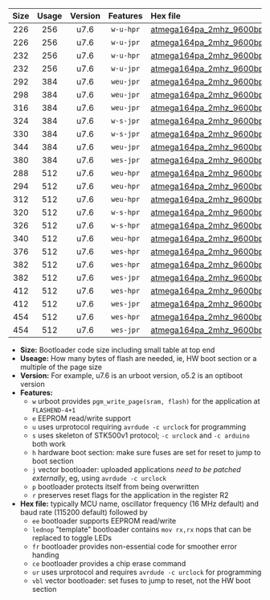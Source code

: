 |Size|Usage|Version|Features|Hex file|
|:-:|:-:|:-:|:-:|:--|
|226|256|u7.6|`w-u-hpr`|[atmega164pa_2mhz_9600bps_ur.hex](https://raw.githubusercontent.com/stefanrueger/urboot/main//atmega164pa_2mhz_9600bps_ur.hex)|
|226|256|u7.6|`w-u-jpr`|[atmega164pa_2mhz_9600bps_ur_vbl.hex](https://raw.githubusercontent.com/stefanrueger/urboot/main//atmega164pa_2mhz_9600bps_ur_vbl.hex)|
|232|256|u7.6|`w-u-hpr`|[atmega164pa_2mhz_9600bps_lednop_ur.hex](https://raw.githubusercontent.com/stefanrueger/urboot/main//atmega164pa_2mhz_9600bps_lednop_ur.hex)|
|232|256|u7.6|`w-u-jpr`|[atmega164pa_2mhz_9600bps_lednop_ur_vbl.hex](https://raw.githubusercontent.com/stefanrueger/urboot/main//atmega164pa_2mhz_9600bps_lednop_ur_vbl.hex)|
|292|384|u7.6|`weu-jpr`|[atmega164pa_2mhz_9600bps_ee_ur_vbl.hex](https://raw.githubusercontent.com/stefanrueger/urboot/main//atmega164pa_2mhz_9600bps_ee_ur_vbl.hex)|
|298|384|u7.6|`weu-jpr`|[atmega164pa_2mhz_9600bps_ee_lednop_ur_vbl.hex](https://raw.githubusercontent.com/stefanrueger/urboot/main//atmega164pa_2mhz_9600bps_ee_lednop_ur_vbl.hex)|
|316|384|u7.6|`weu-jpr`|[atmega164pa_2mhz_9600bps_ee_lednop_fr_ur_vbl.hex](https://raw.githubusercontent.com/stefanrueger/urboot/main//atmega164pa_2mhz_9600bps_ee_lednop_fr_ur_vbl.hex)|
|324|384|u7.6|`w-s-jpr`|[atmega164pa_2mhz_9600bps_vbl.hex](https://raw.githubusercontent.com/stefanrueger/urboot/main//atmega164pa_2mhz_9600bps_vbl.hex)|
|330|384|u7.6|`w-s-jpr`|[atmega164pa_2mhz_9600bps_lednop_vbl.hex](https://raw.githubusercontent.com/stefanrueger/urboot/main//atmega164pa_2mhz_9600bps_lednop_vbl.hex)|
|344|384|u7.6|`weu-jpr`|[atmega164pa_2mhz_9600bps_ee_lednop_fr_ce_ur_vbl.hex](https://raw.githubusercontent.com/stefanrueger/urboot/main//atmega164pa_2mhz_9600bps_ee_lednop_fr_ce_ur_vbl.hex)|
|380|384|u7.6|`wes-jpr`|[atmega164pa_2mhz_9600bps_ee_vbl.hex](https://raw.githubusercontent.com/stefanrueger/urboot/main//atmega164pa_2mhz_9600bps_ee_vbl.hex)|
|288|512|u7.6|`weu-hpr`|[atmega164pa_2mhz_9600bps_ee_ur.hex](https://raw.githubusercontent.com/stefanrueger/urboot/main//atmega164pa_2mhz_9600bps_ee_ur.hex)|
|294|512|u7.6|`weu-hpr`|[atmega164pa_2mhz_9600bps_ee_lednop_ur.hex](https://raw.githubusercontent.com/stefanrueger/urboot/main//atmega164pa_2mhz_9600bps_ee_lednop_ur.hex)|
|312|512|u7.6|`weu-hpr`|[atmega164pa_2mhz_9600bps_ee_lednop_fr_ur.hex](https://raw.githubusercontent.com/stefanrueger/urboot/main//atmega164pa_2mhz_9600bps_ee_lednop_fr_ur.hex)|
|320|512|u7.6|`w-s-hpr`|[atmega164pa_2mhz_9600bps.hex](https://raw.githubusercontent.com/stefanrueger/urboot/main//atmega164pa_2mhz_9600bps.hex)|
|326|512|u7.6|`w-s-hpr`|[atmega164pa_2mhz_9600bps_lednop.hex](https://raw.githubusercontent.com/stefanrueger/urboot/main//atmega164pa_2mhz_9600bps_lednop.hex)|
|340|512|u7.6|`weu-hpr`|[atmega164pa_2mhz_9600bps_ee_lednop_fr_ce_ur.hex](https://raw.githubusercontent.com/stefanrueger/urboot/main//atmega164pa_2mhz_9600bps_ee_lednop_fr_ce_ur.hex)|
|376|512|u7.6|`wes-hpr`|[atmega164pa_2mhz_9600bps_ee.hex](https://raw.githubusercontent.com/stefanrueger/urboot/main//atmega164pa_2mhz_9600bps_ee.hex)|
|382|512|u7.6|`wes-hpr`|[atmega164pa_2mhz_9600bps_ee_lednop.hex](https://raw.githubusercontent.com/stefanrueger/urboot/main//atmega164pa_2mhz_9600bps_ee_lednop.hex)|
|382|512|u7.6|`wes-jpr`|[atmega164pa_2mhz_9600bps_ee_lednop_vbl.hex](https://raw.githubusercontent.com/stefanrueger/urboot/main//atmega164pa_2mhz_9600bps_ee_lednop_vbl.hex)|
|412|512|u7.6|`wes-hpr`|[atmega164pa_2mhz_9600bps_ee_lednop_fr.hex](https://raw.githubusercontent.com/stefanrueger/urboot/main//atmega164pa_2mhz_9600bps_ee_lednop_fr.hex)|
|412|512|u7.6|`wes-jpr`|[atmega164pa_2mhz_9600bps_ee_lednop_fr_vbl.hex](https://raw.githubusercontent.com/stefanrueger/urboot/main//atmega164pa_2mhz_9600bps_ee_lednop_fr_vbl.hex)|
|454|512|u7.6|`wes-hpr`|[atmega164pa_2mhz_9600bps_ee_lednop_fr_ce.hex](https://raw.githubusercontent.com/stefanrueger/urboot/main//atmega164pa_2mhz_9600bps_ee_lednop_fr_ce.hex)|
|454|512|u7.6|`wes-jpr`|[atmega164pa_2mhz_9600bps_ee_lednop_fr_ce_vbl.hex](https://raw.githubusercontent.com/stefanrueger/urboot/main//atmega164pa_2mhz_9600bps_ee_lednop_fr_ce_vbl.hex)|

- **Size:** Bootloader code size including small table at top end
- **Useage:** How many bytes of flash are needed, ie, HW boot section or a multiple of the page size
- **Version:** For example, u7.6 is an urboot version, o5.2 is an optiboot version
- **Features:**
  + `w` urboot provides `pgm_write_page(sram, flash)` for the application at `FLASHEND-4+1`
  + `e` EEPROM read/write support
  + `u` uses urprotocol requiring `avrdude -c urclock` for programming
  + `s` uses skeleton of STK500v1 protocol; `-c urclock` and `-c arduino` both work
  + `h` hardware boot section: make sure fuses are set for reset to jump to boot section
  + `j` vector bootloader: uploaded applications *need to be patched externally*, eg, using `avrdude -c urclock`
  + `p` bootloader protects itself from being overwritten
  + `r` preserves reset flags for the application in the register R2
- **Hex file:** typically MCU name, oscillator frequency (16 MHz default) and baud rate (115200 default) followed by
  + `ee` bootloader supports EEPROM read/write
  + `lednop` "template" bootloader contains `mov rx,rx` nops that can be replaced to toggle LEDs
  + `fr` bootloader provides non-essential code for smoother error handing
  + `ce` bootloader provides a chip erase command
  + `ur` uses urprotocol and requires `avrdude -c urclock` for programming
  + `vbl` vector bootloader: set fuses to jump to reset, not the HW boot section
